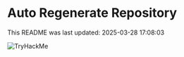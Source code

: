 # Auto Regenerate Repository

This README was last updated: 2025-03-28 17:08:03

 ![TryHackMe](https://tryhackme.com/badge/533634)